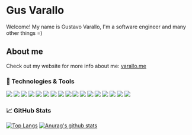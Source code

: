 # Gus Varallo
Welcome! My name is Gustavo Varallo, I'm a software engineer and many other things =)

## About me
Check out my website for more info about me: [varallo.me](http://www.varallo.me) 

### 🔧 Technologies & Tools
![](https://img.shields.io/badge/Linux-blue?logo=linux&logoColor=white)
![](https://img.shields.io/badge/JavaScript-blue?logo=javascript&logoColor=white)
![](https://img.shields.io/badge/HTML-blue?logo=html5&logoColor=white)
![](https://img.shields.io/badge/CSS-blue?logo=css3&logoColor=white)
![](https://img.shields.io/badge/React-blue?logo=react&logoColor=white)
![](https://img.shields.io/badge/Redux-blue?logo=redux&logoColor=white)
![](https://img.shields.io/badge/Webpack-blue?logo=webpack&logoColor=white)
![](https://img.shields.io/badge/Babel-blue?logo=babel&logoColor=white)
![](https://img.shields.io/badge/NodeJS-blue?logo=Node.js&logoColor=white)
![](https://img.shields.io/badge/PostgreSQL-blue?logo=postgresql&logoColor=white)
![](https://img.shields.io/badge/MongoDB-blue?logo=mongodb&logoColor=white)
![](https://img.shields.io/badge/TypeScript-blue?logo=typescript&logoColor=white)
![](https://img.shields.io/badge/Ruby-blue?logo=ruby&logoColor=white)
![](https://img.shields.io/badge/Heroku-blue?logo=heroku&logoColor=white)
![](https://img.shields.io/badge/Git-blue?logo=git&logoColor=white)
![](https://img.shields.io/badge/GitHub-blue?logo=github&logoColor=white)
![](https://img.shields.io/badge/VS%20Code-blue?logo=visual-studio-code&logoColor=white)

### &#x1f4c8; GitHub Stats
[![Top Langs](https://github-readme-stats.vercel.app/api/top-langs/?username=guvarallo&layout=compact)](https://github.com/anuraghazra/github-readme-stats)
[![Anurag's github stats](https://github-readme-stats.vercel.app/api?username=guvarallo&hide=issues,stars&show_icons=true)](https://github.com/anuraghazra/github-readme-stats)
